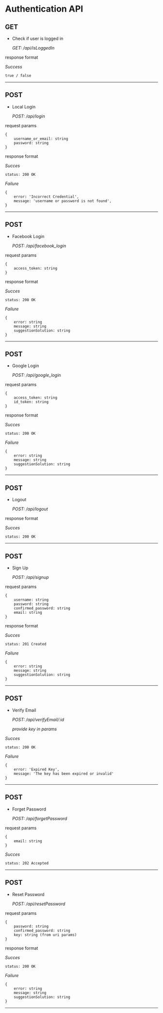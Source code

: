 # Authentication API

## GET

- Check if user is logged in

    *GET: /api/isLoggedIn*

response format

*Success*
```
true / false
```
----

## POST

- Local Login

    *POST: /api/login*

request params

```
{
    username_or_email: string
    password: string
}
```

response format

*Succes*
```
status: 200 OK
```

*Failure*
```
{
    error: 'Incorrect Credential',
    message: 'username or password is not found',
}
```

----


## POST

- Facebook Login

    *POST: /api/facebook_login*

request params

```
{
    access_token: string
}
```


response format

*Succes*
```
status: 200 OK
```

*Failure*
```
{
    error: string
    message: string
    suggestionSolution: string
}
```


----

## POST

- Google Login

    *POST: /api/google_login*

request params

```
{
    access_token: string
    id_token: string
}
```

response format

*Succes*
```
status: 200 OK
```

*Failure*
```
{
    error: string
    message: string
    suggestionSolution: string
}
```


----

## POST

- Logout

    *POST: /api/logout*


response format

*Succes*
```
status: 200 OK
```

----

## POST

- Sign Up

    *POST: /api/signup*

request params

```
{
    username: string
    password: string
    confirmed_password: string
    email: string
}
```

response format

*Succes*
```
status: 201 Created
```

*Failure*
```
{
    error: string
    message: string
    suggestionSolution: string
}
```

----

## POST

- Verify Email

    *POST: /api/verifyEmail/:id*

    *provide key in params*

*Succes*
```
status: 200 OK
```

*Failure*
```
{
    error: 'Expired Key',
    message: 'The key has been expired or invalid'
}
```

----

## POST

- Forget Password

    *POST: /api/forgetPassword*

request params

```
{
    email: string
}
```

*Succes*
```
status: 202 Accepted
```

----

## POST

- Reset Password

    *POST: /api/resetPassword*

request params

```
{
    password: string
    confirmed_password: string
    key: string (from uri params)
}
```


response format

*Succes*
```
status: 200 OK
```

*Failure*
```
{
    error: string
    message: string
    suggestionSolution: string
}
```
----
